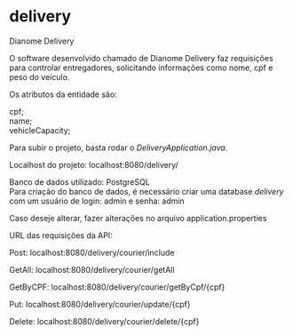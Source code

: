 # delivery
Dianome Delivery

O software desenvolvido chamado de Dianome Delivery faz requisições para controlar entregadores, solicitando informações como nome, cpf e peso do veículo. 

Os atributos da entidade são: 

cpf;<br />
name;<br />
vehicleCapacity;<br />

Para subir o projeto, basta rodar o *DeliveryApplication.java*.

Localhost do projeto: localhost:8080/delivery/

Banco de dados utilizado: PostgreSQL<br />
Para criação do banco de dados, é necessário criar uma database *delivery* com um usuário de login: admin e senha: admin <br />

Caso deseje alterar, fazer alterações no arquivo application.properties

URL das requisições da API:

Post: localhost:8080/delivery/courier/include

GetAll: localhost:8080/delivery/courier/getAll

GetByCPF: localhost:8080/delivery/courier/getByCpf/{cpf}

Put: localhost:8080/delivery/courier/update/{cpf}

Delete: localhost:8080/delivery/courier/delete/{cpf}


